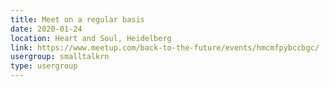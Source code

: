 ```yaml
---
title: Meet on a regular basis
date: 2020-01-24
location: Heart and Soul, Heidelberg
link: https://www.meetup.com/back-to-the-future/events/hmcmfpybccbgc/
usergroup: smalltalkrn
type: usergroup
---
```

